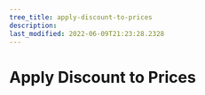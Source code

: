 ```yaml
---
tree_title: apply-discount-to-prices
description: 
last_modified: 2022-06-09T21:23:28.2328
---
```


# Apply Discount to Prices
